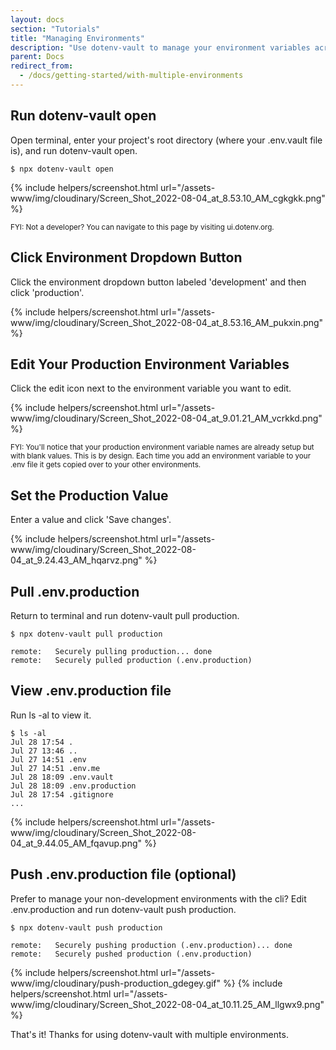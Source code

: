 ```yaml
---
layout: docs
section: "Tutorials"
title: "Managing Environments"
description: "Use dotenv-vault to manage your environment variables across multiple environments - like production and staging."
parent: Docs
redirect_from:
  - /docs/getting-started/with-multiple-environments
---
```


## Run dotenv-vault open

Open terminal, enter your project's root directory (where your .env.vault file is), and run dotenv-vault open.

```
$ npx dotenv-vault open
```

{% include helpers/screenshot.html url="/assets-www/img/cloudinary/Screen_Shot_2022-08-04_at_8.53.10_AM_cgkgkk.png" %}

<small>FYI: Not a developer? You can navigate to this page by visiting ui.dotenv.org.</small>

## Click Environment Dropdown Button

Click the environment dropdown button labeled 'development' and then click 'production'.

{% include helpers/screenshot.html url="/assets-www/img/cloudinary/Screen_Shot_2022-08-04_at_8.53.16_AM_pukxin.png" %}

## Edit Your Production Environment Variables

Click the edit icon next to the environment variable you want to edit.

{% include helpers/screenshot.html url="/assets-www/img/cloudinary/Screen_Shot_2022-08-04_at_9.01.21_AM_vcrkkd.png" %}

<small>FYI: You'll notice that your production environment variable names are already setup but with blank values. This is by design. Each time you add an environment variable to your .env file it gets copied over to your other environments.</small>

## Set the Production Value

Enter a value and click 'Save changes'.

{% include helpers/screenshot.html url="/assets-www/img/cloudinary/Screen_Shot_2022-08-04_at_9.24.43_AM_hqarvz.png" %}

## Pull .env.production

Return to terminal and run dotenv-vault pull production.

```
$ npx dotenv-vault pull production

remote:   Securely pulling production... done
remote:   Securely pulled production (.env.production)
```

## View .env.production file

Run ls -al to view it.

```
$ ls -al
Jul 28 17:54 .
Jul 27 13:46 ..
Jul 27 14:51 .env
Jul 27 14:51 .env.me
Jul 28 18:09 .env.vault
Jul 28 18:09 .env.production
Jul 28 17:54 .gitignore
...
```
{% include helpers/screenshot.html url="/assets-www/img/cloudinary/Screen_Shot_2022-08-04_at_9.44.05_AM_fqavup.png" %}

## Push .env.production file (optional)

Prefer to manage your non-development environments with the cli? Edit .env.production and run dotenv-vault push production.

```
$ npx dotenv-vault push production

remote:   Securely pushing production (.env.production)... done
remote:   Securely pushed production (.env.production)
```
{% include helpers/screenshot.html url="/assets-www/img/cloudinary/push-production_gdegey.gif" %}
{% include helpers/screenshot.html url="/assets-www/img/cloudinary/Screen_Shot_2022-08-04_at_10.11.25_AM_llgwx9.png" %}

That's it! Thanks for using dotenv-vault with multiple environments.
